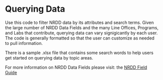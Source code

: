 # Querying Data

Use this code to filter NRDD data by its attributes and search terms.
Given the large number of NRDD Data Fields and the many Line Offices, Programs, and Labs that contribute, querying data can vary signigicantly by each user. The code is generally formatted so that the user can customize as needed to pull information.

There is a sample .xlsx file that contains some search words to help users get started on querying data by topic areas.

For more information on NRDD Data Fields please visit: the [NRDD Field Guide](https://docs.google.com/document/d/1u0fsEwjN6MingnvRbn4HGhbg8mVJSaaoTYypkbhrR-Y/edit)

